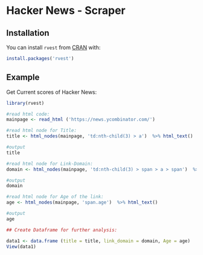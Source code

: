 # Hacker News - Scraper

## Installation

You can install `rvest` from [CRAN](https://cran.r-project.org/package=rvest) with:

``` r
install.packages('rvest')
```
## Example

Get Current scores of Hacker News:

``` r
library(rvest)

#read html code:
mainpage <- read_html ('https://news.ycombinator.com/')

#read html node for Title:
title <- html_nodes(mainpage, 'td:nth-child(3) > a')  %>% html_text()

#output
title

#read html node for Link-Domain:
domain <- html_nodes(mainpage, 'td:nth-child(3) > span > a > span')  %>% html_text()

#output
domain

#read html node for Age of the link:
age <- html_nodes(mainpage, 'span.age')  %>% html_text()

#output
age

## Create Dataframe for further analysis:

data1 <- data.frame (title = title, link_domain = domain, Age = age)
View(data1)
